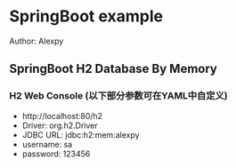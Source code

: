 # **SpringBoot example**

Author: Alexpy

## SpringBoot H2 Database By Memory

### H2 Web Console (以下部分参数可在YAML中自定义)
- http://localhost:80/h2
- Driver: org.h2.Driver 
- JDBC URL: jdbc:h2:mem:alexpy
- username: sa
- password: 123456
